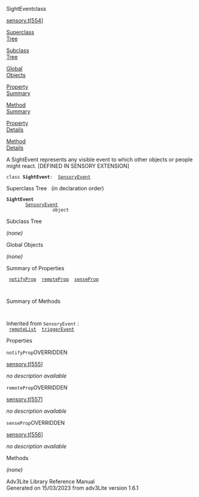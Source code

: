 ---
---
<span class="title">SightEvent</span><span class="type">class</span>

[sensory.t](../file/sensory.t.html)\[[554](../source/sensory.t.html#554)\]

[Superclass  
Tree](#_SuperClassTree_)

[Subclass  
Tree](#_SubClassTree_)

[Global  
Objects](#_ObjectSummary_)

[Property  
Summary](#_PropSummary_)

[Method  
Summary](#_MethodSummary_)

[Property  
Details](#_Properties_)

[Method  
Details](#_Methods_)

<div class="fdesc">

A SightEvent represents any visible event to which other objects or
people might react. \[DEFINED IN SENSORY EXTENSION\]

`class `**`SightEvent`**` :   `[`SensoryEvent`](../object/SensoryEvent.html)

</div>

<span id="_SuperClassTree_"></span>

<div class="mjhd">

<span class="hdln">Superclass Tree</span>   (in declaration order)

</div>

**`SightEvent`**  
`         `[`SensoryEvent`](../object/SensoryEvent.html)  
`                 object`  
<span id="_SubClassTree_"></span>

<div class="mjhd">

<span class="hdln">Subclass Tree</span>  

</div>

*(none)* <span id="_ObjectSummary_"></span>

<div class="mjhd">

<span class="hdln">Global Objects</span>  

</div>

*(none)* <span id="_PropSummary_"></span>

<div class="mjhd">

<span class="hdln">Summary of Properties</span>  

</div>

` `[`notifyProp`](#notifyProp)`  `[`remoteProp`](#remoteProp)`  `[`senseProp`](#senseProp)`  `

` `

<span id="_MethodSummary_"></span>

<div class="mjhd">

<span class="hdln">Summary of Methods</span>  

</div>

` `

Inherited from `SensoryEvent` :  
` `[`remoteList`](../object/SensoryEvent.html#remoteList)`  `[`triggerEvent`](../object/SensoryEvent.html#triggerEvent)`  `

<span id="_Properties_"></span>

<div class="mjhd">

<span class="hdln">Properties</span>  

</div>

<span id="notifyProp"></span>

`notifyProp`<span class="rem">OVERRIDDEN</span>

[sensory.t](../file/sensory.t.html)\[[555](../source/sensory.t.html#555)\]

<div class="desc">

*no description available*

</div>

<span id="remoteProp"></span>

`remoteProp`<span class="rem">OVERRIDDEN</span>

[sensory.t](../file/sensory.t.html)\[[557](../source/sensory.t.html#557)\]

<div class="desc">

*no description available*

</div>

<span id="senseProp"></span>

`senseProp`<span class="rem">OVERRIDDEN</span>

[sensory.t](../file/sensory.t.html)\[[556](../source/sensory.t.html#556)\]

<div class="desc">

*no description available*

</div>

<span id="_Methods_"></span>

<div class="mjhd">

<span class="hdln">Methods</span>  

</div>

*(none)*

<div class="ftr">

Adv3Lite Library Reference Manual  
Generated on 15/03/2023 from adv3Lite version 1.6.1

</div>
